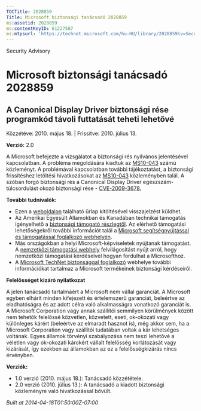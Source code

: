 ```yaml
---
TOCTitle: 2028859
Title: Microsoft biztonsági tanácsadó 2028859
ms:assetid: 2028859
ms:contentKeyID: 61227587
ms:mtpsurl: 'https://technet.microsoft.com/hu-HU/library/2028859(v=Security.10)'
---
```


Security Advisory

Microsoft biztonsági tanácsadó 2028859
======================================

A Canonical Display Driver biztonsági rése programkód távoli futtatását teheti lehetővé
---------------------------------------------------------------------------------------

Közzétéve: 2010. május 18. | Frissítve: 2010. július 13.

**Verzió:** 2.0

A Microsoft befejezte a vizsgálatot a biztonsági rés nyilvános jelentésével kapcsolatban. A probléma megoldására kiadtuk az [MS10-043](http://go.microsoft.com/fwlink/?linkid=194164) számú közleményt. A problémával kapcsolatban további tájékoztatást, a biztonsági frissítéshez letöltési hivatkozásokat az [MS10-043](http://go.microsoft.com/fwlink/?linkid=194164) közleményben talál. A szóban forgó biztonsági rés a Canonical Display Driver egészszám-túlcsordulást okozó biztonsági rése - [CVE-2009-3678.](http://www.cve.mitre.org/cgi-bin/cvename.cgi?name=cve-2009-3678)

**További tudnivalók:**

-   Ezen a [weboldalon](https://support.microsoft.com/common/survey.aspx?scid=sw;en;1257&amp;showpage=1&amp;ws=technet&amp;sd=tech) található űrlap kitöltésével visszajelzést küldhet.
-   Az Amerikai Egyesült Államokban és Kanadában technikai támogatás igényelhető a [biztonsági támogató részlegtől](http://go.microsoft.com/fwlink/?linkid=21131). Az elérhető támogatási lehetőségekről további információt talál a [Microsoft segítségnyújtással és támogatással foglalkozó webhelyén](http://support.microsoft.com).
-   Más országokban a helyi Microsoft-képviseletek nyújtanak támogatást. A [nemzetközi támogatási webhely](http://go.microsoft.com/fwlink/?linkid=21155) felvilágosítást nyújt arról, hogy nemzetközi támogatási kérdéseivel hogyan fordulhat a Microsofthoz.
-   A [Microsoft TechNet biztonsággal foglalkozó](http://go.microsoft.com/fwlink/?linkid=21132) webhelye további információkat tartalmaz a Microsoft termékeinek biztonsági kérdéseiről.

**Felelősséget kizáró nyilatkozat**

A jelen tanácsadó tartalmáért a Microsoft nem vállal garanciát. A Microsoft egyben elhárít minden kifejezett és értelemszerű garanciát, beleértve az eladhatóságra és az adott célra való alkalmasságra vonatkozó garanciát is. A Microsoft Corporation vagy annak szállítói semmilyen körülmények között nem tehetők felelőssé közvetlen, közvetett, eseti, ok-okozati vagy különleges kárért (beleértve az elmaradt hasznot is), még akkor sem, ha a Microsoft Corporation vagy szállítói tudatában voltak a kár lehetséges voltának. Egyes államok törvényi szabályozása nem teszi lehetővé a véletlen vagy ok-okozati károkért vállalt felelősség korlátozását vagy kizárását, így ezekben az államokban az ez a felelősségkizárás nincs érvényben.

**Verziók:**

-   1.0 verzió (2010. május 18.): Tanácsadó közzététele.
-   2.0 verzió (2010. július 13.): A tanácsadó a kiadott biztonsági közleményre való hivatkozással bővült.

*Built at 2014-04-18T01:50:00Z-07:00*
